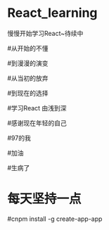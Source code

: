 # React_learning
慢慢开始学习React~待续中

#从开始的不懂

#到漫漫的演变

#从当初的放弃

#到现在的选择

#学习React 由浅到深

#感谢现在年轻的自己

#97的我

#加油

#生病了

# 每天坚持一点

#cnpm install -g create-app-app
